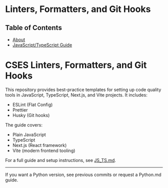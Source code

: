 # Linters, Formatters, and Git Hooks


## Table of Contents
- [About](#cses-linters-formatters-and-git-hooks)
- [JavaScript/TypeScript Guide](./JS_TS.md)

# CSES Linters, Formatters, and Git Hooks


This repository provides best-practice templates for setting up code quality tools in JavaScript, TypeScript, Next.js, and Vite projects. It includes:

- ESLint (Flat Config)
- Prettier
- Husky (Git hooks)

The guide covers:
- Plain JavaScript
- TypeScript
- Next.js (React framework)
- Vite (modern frontend tooling)

For a full guide and setup instructions, see [JS_TS.md](./JS_TS.md).

---

If you want a Python version, see previous commits or request a Python.md guide.

